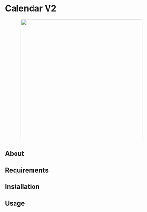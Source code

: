 # Calendar V2

<p align="center"><img src="../media/screenshot.png?raw=true" width="400" /></p>

## About

## Requirements

## Installation

## Usage
